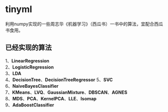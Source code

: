 # tinyml
利用numpy实现的一些周志华《机器学习》（西瓜书）一书中的算法，宜配合西瓜书食用。
## 已经实现的算法
1、**LinearRegression**  
2、**LogisticRegression**  
3、**LDA**  
4、**DecisionTree**、**DecisionTreeRegressor**
5、**SVC**  
6、**NaiveBayesClassifier**  
7、**KMeans**、**LVQ**、**GaussianMixture**、**DBSCAN**、**AGNES**  
8、**MDS**、**PCA**、**KernelPCA**、**LLE**、**Isomap**  
9、**AdaBoostClassifier**
